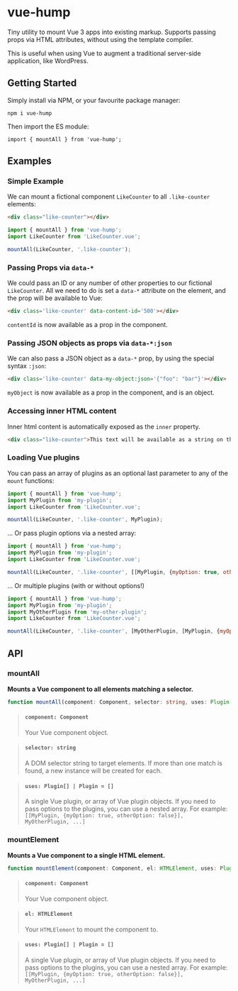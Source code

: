 # vue-hump

Tiny utility to mount Vue 3 apps into existing markup. Supports passing props via HTML attributes, without using the template compiler.

This is useful when using Vue to augment a traditional server-side application, like WordPress.


## Getting Started

Simply install via NPM, or your favourite package manager:

`npm i vue-hump`

Then import the ES module:

`import { mountAll } from 'vue-hump';`

## Examples

### Simple Example

We can mount a fictional component `LikeCounter` to all `.like-counter` elements:

```html
<div class="like-counter"></div>
```

```js
import { mountAll } from 'vue-hump';
import LikeCounter from 'LikeCounter.vue';

mountAll(LikeCounter, '.like-counter');
```

### Passing Props via `data-*`

We could pass an ID or any number of other properties to our fictional `LikeCounter`. All we need to do is set a `data-*` attribute on the element, and the prop will be available to Vue:

```html
<div class='like-counter' data-content-id='500'></div>
```

`contentId` is now available as a prop in the component. 

### Passing JSON objects as props via `data-*:json`

We can also pass a JSON object as a `data-*` prop, by using the special syntax `:json`:

```html
<div class='like-counter' data-my-object:json='{"foo": "bar"}'></div>
```

`myObject` is now available as a prop in the component, and is an object.

### Accessing inner HTML content

Inner html content is automatically exposed as the `inner` property.

```html
<div class="like-counter">This text will be available as a string on the `inner` prop!</div>
```

### Loading Vue plugins

You can pass an array of plugins as an optional last parameter to any of the `mount` functions:

```js
import { mountAll } from 'vue-hump';
import MyPlugin from 'my-plugin';
import LikeCounter from 'LikeCounter.vue';

mountAll(LikeCounter, '.like-counter', MyPlugin);
```

... Or pass plugin options via a nested array:

```js
import { mountAll } from 'vue-hump';
import MyPlugin from 'my-plugin';
import LikeCounter from 'LikeCounter.vue';

mountAll(LikeCounter, '.like-counter', [[MyPlugin, {myOption: true, otherOption: false}]);
```

... Or multiple plugins (with or without options!)

```js
import { mountAll } from 'vue-hump';
import MyPlugin from 'my-plugin';
import MyOtherPlugin from 'my-other-plugin';
import LikeCounter from 'LikeCounter.vue';

mountAll(LikeCounter, '.like-counter', [MyOtherPlugin, [MyPlugin, {myOption: true, otherOption: false}]);
```

## API

### mountAll

**Mounts a Vue component to all elements matching a selector.**

```ts
function mountAll(component: Component, selector: string, uses: Plugin[] | Plugin = []): Component[]
```

> #### **`component: Component`**
> Your Vue component object.

> #### **`selector: string`**
> A DOM selector string to target elements. If more than one match is found, a new instance will be created for each.

> #### **`uses: Plugin[] | Plugin = []`**
> A single Vue plugin, or array of Vue plugin objects. If you need to pass options to the plugins, you can use a nested array. For example: `[[MyPlugin, {myOption: true, otherOption: false}], MyOtherPlugin, ...]`

### mountElement

**Mounts a Vue component to a single HTML element.**

```ts
function mountElement(component: Component, el: HTMLElement, uses: Plugin[] | Plugin = []): Component
```

> #### **`component: Component`**
> Your Vue component object.

> #### **`el: HTMLElement`**
> Your `HTMLElement` to mount the component to.

> #### **`uses: Plugin[] | Plugin = []`**
> A single Vue plugin, or array of Vue plugin objects. If you need to pass options to the plugins, you can use a nested array. For example: `[[MyPlugin, {myOption: true, otherOption: false}], MyOtherPlugin, ...]`